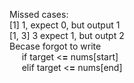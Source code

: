 Missed cases: \
[1] 1, expect 0, but output 1 \
[1, 3] 3 expect 1, but outpt 2 \
Becase forgot to write \
&nbsp;&nbsp;&nbsp;&nbsp; if target <**=** nums[start] \
&nbsp;&nbsp;&nbsp;&nbsp; elif target <**=** nums[end]